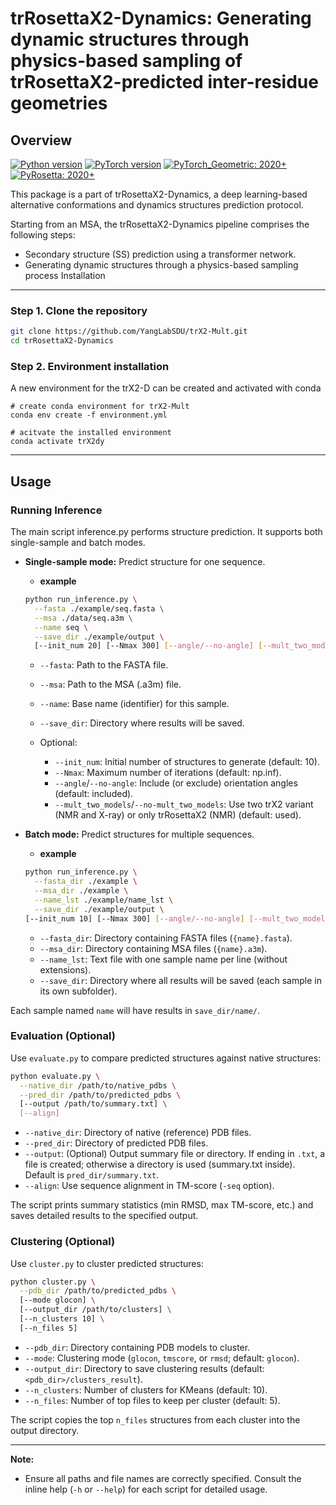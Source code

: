 # trRosettaX2-Dynamics: **Generating dynamic structures through physics-based sampling of trRosettaX2-predicted inter-residue geometries**




Overview
----
[![Python version](https://img.shields.io/badge/python-3.10%2B-blue?style=flat-square)](https://www.python.org/downloads/)  [![PyTorch version](https://img.shields.io/badge/PyTorch-2.0%2B-red?style=flat-square)](https://pytorch.org/) [![PyTorch_Geometric: 2020+](https://img.shields.io/badge/PyTorch_Geometric-2.0%2B-yellow?style=flat-square)](https://pytorch-geometric.readthedocs.io/en/latest/install/installation.html) [![PyRosetta: 2020+](https://img.shields.io/badge/PyRosetta-2020%2B-green?style=flat-square)](https://www.pyrosetta.org/downloads)

This package is a part of trRosettaX2-Dynamics, a deep learning-based  alternative conformations and dynamics structures prediction protocol. 

Starting from an MSA, the trRosettaX2-Dynamics pipeline comprises the following steps: 

 - Secondary structure (SS) prediction using a transformer network.
 - Generating dynamic structures through a physics-based sampling process
Installation
----
### Step 1. Clone the repository

```bash
git clone https://github.com/YangLabSDU/trX2-Mult.git
cd trRosettaX2-Dynamics
```
### Step 2. Environment installation

A new environment for the trX2-D can be created and activated with conda 

```
# create conda environment for trX2-Mult
conda env create -f environment.yml

# acitvate the installed environment
conda activate trX2dy
```
----



Usage
----
### Running Inference
The main script inference.py performs structure prediction. It supports both single-sample and batch modes.
* **Single-sample mode:** Predict structure for one sequence.
	* **example**
  ```bash
  python run_inference.py \
    --fasta ./example/seq.fasta \
    --msa ./data/seq.a3m \
    --name seq \
    --save_dir ./example/output \
    [--init_num 20] [--Nmax 300] [--angle/--no-angle] [--mult_two_models/--no-mult_two_models]
  ```

  * `--fasta`: Path to the FASTA file.
  * `--msa`: Path to the MSA (.a3m) file.
  * `--name`: Base name (identifier) for this sample.
  * `--save_dir`: Directory where results will be saved.
  * Optional:

    * `--init_num`: Initial number of structures to generate (default: 10).
    * `--Nmax`: Maximum number of iterations (default: np.inf).
    * `--angle`/`--no-angle`: Include (or exclude) orientation angles (default: included).
    * `--mult_two_models`/`--no-mult_two_models`: Use two trX2 variant (NMR and X-ray)  or only trRosettaX2 (NMR) (default: used).

* **Batch mode:** Predict structures for multiple sequences.

	* **example**
  
  ```bash
  python run_inference.py \
    --fasta_dir ./example \
    --msa_dir ./example \
    --name_lst ./example/name_lst \
    --save_dir ./example/output \
  [--init_num 10] [--Nmax 300] [--angle/--no-angle] [--mult_two_models/--no-mult_two_models]
  ```
  
  * `--fasta_dir`: Directory containing FASTA files (`{name}.fasta`).
  * `--msa_dir`: Directory containing MSA files (`{name}.a3m`).
  * `--name_lst`: Text file with one sample name per line (without extensions).
  * `--save_dir`: Directory where all results will be saved (each sample in its own subfolder).

Each sample named `name` will have results in `save_dir/name/`.

### Evaluation (Optional)

Use `evaluate.py` to compare predicted structures against native structures:

```bash
python evaluate.py \
  --native_dir /path/to/native_pdbs \
  --pred_dir /path/to/predicted_pdbs \
  [--output /path/to/summary.txt] \
  [--align]
```

* `--native_dir`: Directory of native (reference) PDB files.
* `--pred_dir`: Directory of predicted PDB files.
* `--output`: (Optional) Output summary file or directory. If ending in `.txt`, a file is created; otherwise a directory is used (summary.txt inside). Default is `pred_dir/summary.txt`.
* `--align`: Use sequence alignment in TM-score (`-seq` option).

The script prints summary statistics (min RMSD, max TM-score, etc.) and saves detailed results to the specified output.

### Clustering (Optional)

Use `cluster.py` to cluster predicted structures:

```bash
python cluster.py \
  --pdb_dir /path/to/predicted_pdbs \
  [--mode glocon] \
  [--output_dir /path/to/clusters] \
  [--n_clusters 10] \
  [--n_files 5]
```

* `--pdb_dir`: Directory containing PDB models to cluster.
* `--mode`: Clustering mode (`glocon`, `tmscore`, or `rmsd`; default: `glocon`).
* `--output_dir`: Directory to save clustering results (default: `<pdb_dir>/clusters_result`).
* `--n_clusters`: Number of clusters for KMeans (default: 10).
* `--n_files`: Number of top files to keep per cluster (default: 5).

The script copies the top `n_files` structures from each cluster into the output directory.

---

**Note:** 

* Ensure all paths and file names are correctly specified. Consult the inline help (`-h` or `--help`) for each script for detailed usage.





